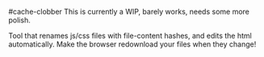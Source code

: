 #cache-clobber
This is currently a WIP, barely works, needs some more polish.

Tool that renames js/css files with file-content hashes, and edits the html automatically. Make the browser redownload your files when they change!